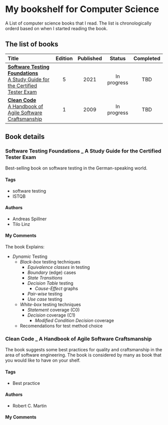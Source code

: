 # My bookshelf for Computer Science
A List of computer science books that I read. The list is chronologically orderd based on when I started reading the book.

## The list of books

| Title                                                                                                              | Edition | Published | Status      | Completed |
| :----------------------------------------------------------------------------------------------------------------- | :-----: | :-------: | :---------: | :-------: |
| [**Software Testing Foundations**<br>A Study Guide for the Certified Tester Exam](#softwaretestingfoundations2021) | 5       | 2021      | In progress |   TBD     |
| [**Clean Code**<br>A Handbook of Agile Software Craftsmanship](#cleancode2009)                                     | 1       | 2009      | In progress |   TBD     |

## Book details

<a name="softwaretestingfoundations2021" />

### Software Testing Foundations _ A Study Guide for the Certified Tester Exam
Best-selling book on software testing in the German-speaking world.

#### Tags
- software testing
- ISTQB

#### Authors

- Andreas Spillner
- Tilo Linz

#### My Comments
The book Explains:
- _Dynamic_ Testing
  - _Black-box_ testing techniques
    - _Equivalence classes_ in testing
    - _Boundary_ (edge) cases
    - _State Transitions_
    - _Decision Table_ testing
      - _Cause-Effect_ graphs
    - _Pair-wise_ testing
    - _Use case_ testing
  - _White-box_ testing techniques
    - _Statement_ coverage (C0)
    - _Decision_ coverage (C1)
      - _Modified Condition Decision_ coverage
  - Recomendations for test method choice

<a name="cleancode2009" />

### Clean Code _ A Handbook of Agile Software Craftsmanship
The book suggests some best practices for quality and craftsmanship in the area of software engineering. The book is considered by many as book that you would like to have on your shelf.

#### Tags
- Best practice

#### Authors

- Robert C. Martin

#### My Comments

